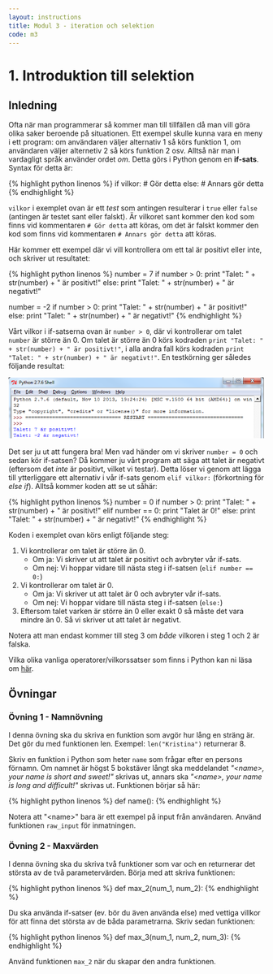```yaml
---
layout: instructions
title: Modul 3 - iteration och selektion
code: m3
---
```


# 1. Introduktion till selektion

## Inledning

Ofta när man programmerar så kommer man till tillfällen då man vill göra olika saker beroende på situationen. Ett exempel skulle kunna vara en meny i ett program: om användaren väljer alternativ 1 så körs funktion 1, om användaren väljer alternetiv 2 så körs funktion 2 osv. Alltså när man i vardagligt språk använder ordet _om_. Detta görs i Python genom en __if-sats__. Syntax för detta är:

{% highlight python linenos %}
if vilkor:
    # Gör detta
else:
    # Annars gör detta
{% endhighlight %}

`vilkor` i exemplet ovan är ett _test_ som antingen resulterar i `true` eller `false` (antingen är testet sant eller falskt). Är vilkoret sant kommer den kod som finns vid kommentaren `# Gör detta` att köras, om det är falskt kommer den kod som finns vid kommentaren `# Annars gör detta` att köras.

Här kommer ett exempel där vi vill kontrollera om ett tal är positivt eller inte, och skriver ut resultatet:

{% highlight python linenos %}
number = 7
if number > 0:
    print "Talet: " + str(number) + " är positivt!"
else:
    print "Talet: " + str(number) + " är negativt!"
	
number = -2
if number > 0:
    print "Talet: " + str(number) + " är positivt!"
else:
    print "Talet: " + str(number) + " är negativt!"
{% endhighlight %}

Vårt vilkor i if-satserna ovan är `number > 0`, där vi kontrollerar om talet `number` är större än 0. Om talet är större än 0 körs kodraden `print "Talet: " + str(number) + " är positivt!"`, i alla andra fall körs kodraden `print "Talet: " + str(number) + " är negativt!"`. En testkörning ger således följande resultat:

![Idle](images/idle5.png)

Det ser ju ut att fungera bra! Men vad händer om vi skriver `number = 0` och sedan kör if-satsen? Då kommer ju vårt program att säga att talet är negativt (eftersom det _inte_ är positivt, vilket vi testar). Detta löser vi genom att lägga till ytterliggare ett alternativ i vår if-sats genom `elif vilkor:` (förkortning för _else if_). Alltså kommer koden att se ut såhär:

{% highlight python linenos %}
number = 0
if number > 0:
    print "Talet: " + str(number) + " är positivt!"
elif number == 0:
    print "Talet är 0!"
else:
    print "Talet: " + str(number) + " är negativt!"
{% endhighlight %}

Koden i exemplet ovan körs enligt följande steg:

1. Vi kontrollerar om talet är större än 0.
	- Om ja: Vi skriver ut att talet är positivt och avbryter vår if-sats.
	- Om nej: Vi hoppar vidare till nästa steg i if-satsen (`elif number == 0:`)
2. Vi kontrollerar om talet är 0.
	- Om ja: Vi skriver ut att talet är 0 och avbryter vår if-sats.
	- Om nej: Vi hoppar vidare till nästa steg i if-satsen (`else:`)
3. Eftersom talet varken är större än 0 eller exakt 0 så måste det vara mindre än 0. Så vi skriver ut att talet är negativt.

Notera att man endast kommer till steg 3 om _både_ vilkoren i steg 1 och 2 är falska.

Vilka olika vanliga operatorer/vilkorssatser som finns i Python kan ni läsa om [här](http://www.greenteapress.com/thinkpython/html/thinkpython006.html#toc53).

## Övningar

### Övning 1 - Namnövning

I denna övning ska du skriva en funktion som avgör hur lång en sträng är. Det gör du med funktionen len. Exempel: `len("Kristina")` returnerar 8.

Skriv en funktion i Python som heter `name` som frågar efter en persons förnamn. Om namnet är högst 5 bokstäver långt ska meddelandet _"&lt;name&gt;, your name is short and sweet!"_ skrivas ut, annars ska _"&lt;name&gt;, your name is long and difficult!"_ skrivas ut. Funktionen börjar så här:

{% highlight python linenos %}
def name():
{% endhighlight %}

Notera att "&lt;name&gt;" bara är ett exempel på input från användaren. Använd funktionen `raw_input` för inmatningen.

### Övning 2 - Maxvärden

I denna övning ska du skriva två funktioner som var och en returnerar det största av de två parametervärden. Börja med att skriva funktionen:

{% highlight python linenos %}
def max_2(num_1, num_2):
{% endhighlight %}

Du ska använda if-satser (ev. bör du även använda else) med vettiga villkor för att finna det största av de båda parametrarna. Skriv sedan funktionen:

{% highlight python linenos %}
def max_3(num_1, num_2, num_3):
{% endhighlight %}

Använd funktionen `max_2` när du skapar den andra funktionen.

